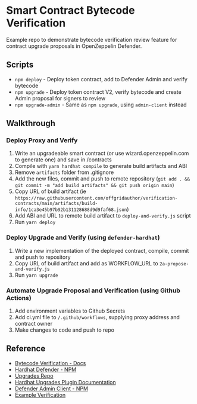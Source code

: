 # Smart Contract Bytecode Verification

Example repo to demonstrate bytecode verification review feature for contract upgrade proposals in OpenZeppelin Defender.

## Scripts

- `npm deploy` - Deploy token contract, add to Defender Admin and verify bytecode
- `npm upgrade` - Deploy token contract V2, verify bytecode and create Admin proposal for signers to review
- `npm upgrade-admin` - Same as `npm upgrade`, using `admin-client` instead

## Walkthrough

### Deploy Proxy and Verify

1. Write an upgradeable smart contract (or use wizard.openzeppelin.com to generate one) and save in /contracts
2. Compile with `yarn hardhat compile` to generate build artifacts and ABI
3. Remove `artifacts` folder from .gitignore
4. Add the new files, commit and push to remote repository (`git add . && git commit -m "add build artifacts" && git push origin main`)
5. Copy URL of build artifact (ie `https://raw.githubusercontent.com/offgridauthor/verification-contracts/main/artifacts/build-info/1ca3e45b97b92b131128688d9d9faf68.json`)
6. Add ABI and URL to remote build artifact to `deploy-and-verify.js` script
7. Run `yarn deploy`

### Deploy Upgrade and Verify (using `defender-hardhat`)

1. Write a new implementation of the deployed contract, compile, commit and push to repository
2. Copy URL of build artifact and add as WORKFLOW_URL to `2a-propose-and-verify.js`
3. Run `yarn upgrade`

### Automate Upgrade Proposal and Verification (using Github Actions)

1. Add environment variables to Github Secrets
2. Add ci.yml file to `/.github/workflows`, supplying proxy address and contract owner
3. Make changes to code and push to repo

## Reference

- [Bytecode Verification - Docs](https://docs.openzeppelin.com/defender/admin#bytecode-verification)
- [Hardhat Defender - NPM](https://www.npmjs.com/package/@openzeppelin/hardhat-defender)
- [Upgrades Repo](https://github.com/OpenZeppelin/openzeppelin-upgrades)
- [Hardhat Upgrades Plugin Documentation](https://docs.openzeppelin.com/upgrades-plugins/1.x/api-hardhat-upgrades#defender-propose-upgrade)
- [Defender Admin Client - NPM](https://www.npmjs.com/package/defender-admin-client)
- [Example Verification](https://github.com/OpenZeppelin/defender-client/blob/master/examples/verify-contract/index.js)